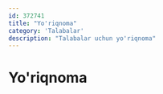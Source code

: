 ```yaml
---
id: 372741
title: "Yo'riqnoma"
category: 'Talabalar'
description: "Talabalar uchun yo'riqnoma"
---
```


# Yo'riqnoma
